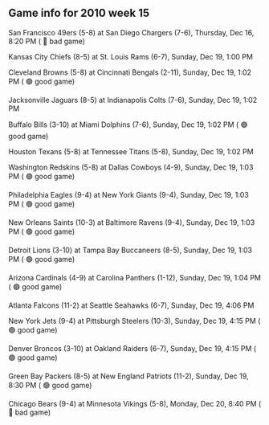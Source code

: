 ## Game info for 2010 week 15
San Francisco 49ers (5-8) at San Diego Chargers (7-6), Thursday, Dec 16, 8:20 PM (	:red_circle: bad game)



Kansas City Chiefs (8-5) at St. Louis Rams (6-7), Sunday, Dec 19, 1:00 PM

Cleveland Browns (5-8) at Cincinnati Bengals (2-11), Sunday, Dec 19, 1:02 PM (	:green_circle: good game)

Jacksonville Jaguars (8-5) at Indianapolis Colts (7-6), Sunday, Dec 19, 1:02 PM

Buffalo Bills (3-10) at Miami Dolphins (7-6), Sunday, Dec 19, 1:02 PM (	:green_circle: good game)

Houston Texans (5-8) at Tennessee Titans (5-8), Sunday, Dec 19, 1:02 PM

Washington Redskins (5-8) at Dallas Cowboys (4-9), Sunday, Dec 19, 1:03 PM (	:green_circle: good game)

Philadelphia Eagles (9-4) at New York Giants (9-4), Sunday, Dec 19, 1:03 PM (	:green_circle: good game)

New Orleans Saints (10-3) at Baltimore Ravens (9-4), Sunday, Dec 19, 1:03 PM (	:green_circle: good game)

Detroit Lions (3-10) at Tampa Bay Buccaneers (8-5), Sunday, Dec 19, 1:03 PM (	:green_circle: good game)

Arizona Cardinals (4-9) at Carolina Panthers (1-12), Sunday, Dec 19, 1:04 PM (	:green_circle: good game)



Atlanta Falcons (11-2) at Seattle Seahawks (6-7), Sunday, Dec 19, 4:06 PM

New York Jets (9-4) at Pittsburgh Steelers (10-3), Sunday, Dec 19, 4:15 PM (	:green_circle: good game)

Denver Broncos (3-10) at Oakland Raiders (6-7), Sunday, Dec 19, 4:15 PM (	:green_circle: good game)



Green Bay Packers (8-5) at New England Patriots (11-2), Sunday, Dec 19, 8:30 PM (	:green_circle: good game)



Chicago Bears (9-4) at Minnesota Vikings (5-8), Monday, Dec 20, 8:40 PM (	:red_circle: bad game)

